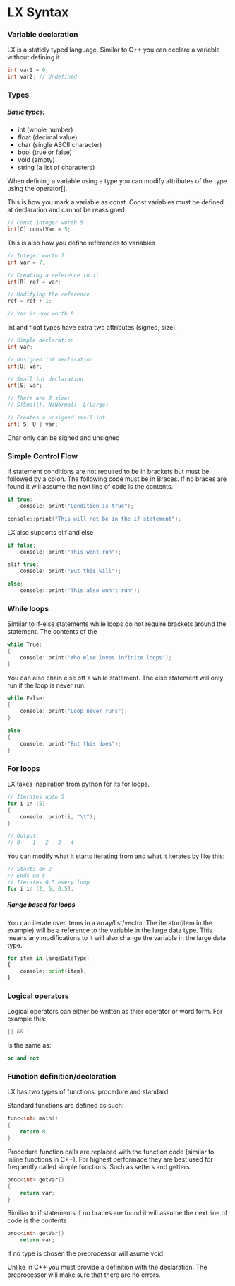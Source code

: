 # LX Syntax

### Variable declaration

LX is a staticly typed language. Similar to C++ you can declare a variable without defining it.

```C++
int var1 = 0;
int var2; // Undefined
```

### Types

##### Basic types:
- int (whole number)
- float (decimal value)
- char (single ASCII character)
- bool (true or false)
- void (empty)
- string (a list of characters)

When defining a variable using a type you can modify attributes of the type using the operator[].

This is how you mark a variable as const. Const variables must be defined at declaration and cannot be reassigned.

```C++
// Const integer worth 5
int[C] constVar = 5;
```

This is also how you define references to variables
```C++
// Integer worth 7
int var = 7;

// Creating a reference to it
int[R] ref = var;

// Modifying the reference
ref = ref + 1;

// Var is now worth 8
```

Int and float types have extra two attributes (signed, size).

```C++
// Simple declaration
int var;

// Unsigned int declaration
int[U] var;

// Small int declaration
int[S] var;

// There are 3 size:
// S(Small), N(Normal), L(Large)

// Creates a unsigned small int
int[ S, U ] var;
```

Char only can be signed and unsigned

### Simple Control Flow

If statement conditions are not required to be in brackets but must be followed by a colon. The following code must be in Braces. If no braces are found it will assume the next line of code is the contents.

```C++
if true:
    console::print("Condition is true");

console::print("This will not be in the if statement");
```

LX also supports elif and else

```C++
if false:
    console::print("This wont run");

elif true:
    console::print("But this will");

else:
    console::print("This also won't run");
```

### While loops

Similar to if-else statements while loops do not require brackets around the statement. The contents of the 

```C++
while True:
{
    console::print("Who else loves infinite loops");
}
```

You can also chain else off a while statement. The else statement will only run if the loop is never run.

```C++
while False:
{
    console::print("Loop never runs");
}

else
{
    console::print("But this does");
}
```

### For loops

LX takes inspiration from python for its for loops.

```C++
// Iterates upto 5
for i in [5]:
{
    console::print(i, "\t");
}

// Output:
// 0    1   2   3   4

```

You can modify what it starts iterating from and what it iterates by like this:
```C++
// Starts on 2
// Ends on 5
// Iterates 0.5 every loop
for i in [2, 5, 0.5]:
```

##### Range based for loops

You can iterate over items in a array/list/vector. The iterator(item in the example) will be a reference to the variable in the large data type. This means any modifications to it will also change the variable in the large data type.

```Python
for item in largeDataType:
{
    console::print(item);
}
```

### Logical operators

Logical operators can either be written as thier operator or word form. For example this:
``` C++
|| && !
```
Is the same as:
``` Python
or and not
```

### Function definition/declaration

LX has two types of functions: procedure and standard

Standard functions are defined as such:

```C++
func<int> main()
{
    return 0;
}
```

Procedure function calls are replaced with the function code (similar to inline functions in C++). For highest performace they are best used for frequently called simple functions. Such as setters and getters.

```C++
proc<int> getVar()
{
    return var;
}
```

Similiar to if statements if no braces are found it will assume the next line of code is the contents

```C++
proc<int> getVar()
    return var;
```

If no type is chosen the preprocessor will asume void.

Unlike in C++ you must provide a definition with the declaration. The preprocessor will make sure that there are no errors.